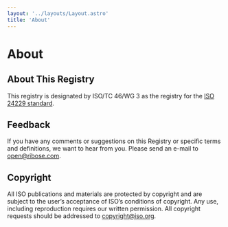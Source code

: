```yaml
---
layout: '../layouts/Layout.astro'
title: 'About'
---
```


# About

## About This Registry

This registry is designated by ISO/TC 46/WG 3 as the registry for the
[ISO 24229 standard](https://www.iso.org/standard/78143.html).

## Feedback

If you have any comments or suggestions on this Registry or specific terms and definitions,
we want to hear from you.
Please send an e-mail to open@ribose.com.



## Copyright

All ISO publications and materials are protected by copyright and are subject
to the user’s acceptance of ISO’s conditions of copyright.
Any use, including reproduction requires our written permission.
All copyright requests should be addressed to copyright@iso.org.
